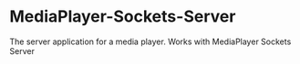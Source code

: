 # MediaPlayer-Sockets-Server
The server application for a media player. Works with MediaPlayer Sockets Server
